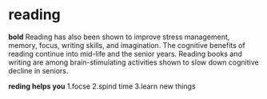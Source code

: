 # reading
**bold**
Reading has also been shown to improve stress management, memory, focus, writing skills, and imagination. The cognitive benefits of reading continue into mid-life and the senior years. Reading books and writing are among brain-stimulating activities shown to slow down cognitive decline in seniors.

**reding helps you**
1.focse
2.spind time
3.learn new things

